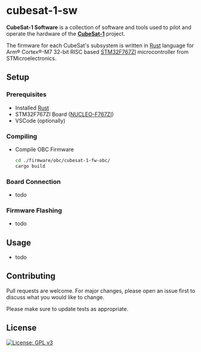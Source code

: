 # cubesat-1-sw

**CubeSat-1 Software** is a collection of software and tools used to pilot and operate the hardware of the [**CubeSat-1**](https://example.com/) project.

The firmware for each CubeSat's subsystem is written in [Rust](https://www.rust-lang.org/) language for Arm® Cortex®-M7 32-bit RISC based [STM32F767ZI](https://www.st.com/en/microcontrollers-microprocessors/stm32f767zi.html) microcontroller from STMicroelectronics.

## Setup

### Prerequisites

- Installed [Rust](https://www.rust-lang.org/learn/get-started)
- STM32F767ZI Board ([NUCLEO-F767ZI](https://www.st.com/en/evaluation-tools/nucleo-f767zi.html))
- VSCode (optionally)

### Compiling

- Compile OBC Firmware

    ```bash
    cd ./firmware/obc/cubesat-1-fw-obc/
    cargo build
    ```

### Board Connection

- todo

### Firmware Flashing

- todo

## Usage

- todo

## Contributing

Pull requests are welcome. For major changes, please open an issue first
to discuss what you would like to change.

Please make sure to update tests as appropriate.

## License

[![License: GPL v3](https://img.shields.io/badge/License-GPLv3-blue.svg)](https://www.gnu.org/licenses/gpl-3.0)
